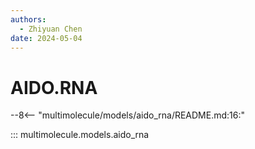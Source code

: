```yaml
---
authors:
  - Zhiyuan Chen
date: 2024-05-04
---
```


# AIDO.RNA

--8<-- "multimolecule/models/aido_rna/README.md:16:"

::: multimolecule.models.aido_rna
